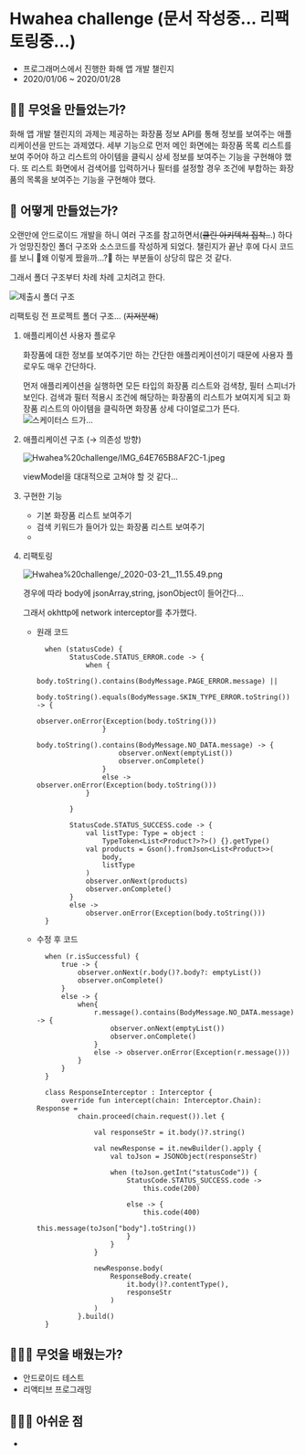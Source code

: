 # Hwahea challenge (문서 작성중... 리팩토링중...)

- 프로그래머스에서 진행한 화해 앱 개발 챌린지
- 2020/01/06 ~ 2020/01/28

## 🙌🏻 무엇을 만들었는가?

화해 앱 개발 챌린지의 과제는 제공하는 화장품 정보 API를 통해 정보를 보여주는 애플리케이션을 만드는 과제였다. 세부 기능으로 먼저 메인 화면에는 화장품 목록 리스트를 보여 주어야 하고 리스트의 아이템을 클릭시 상세 정보를 보여주는 기능을 구현해야 했다. 또 리스트 화면에서 검색어를 입력하거나 필터를 설정할 경우 조건에 부합하는 화장품의 목록을 보여주는 기능을 구현해야 했다.  

## 🤔 어떻게 만들었는가?

오랜만에 안드로이드 개발을 하니 여러 구조를 참고하면서(~~클린 아키텍처 집착..~~.) 하다가  엉망진창인 폴더 구조와 소스코드를 작성하게 되었다. 챌린지가 끝난 후에 다시 코드를 보니 🤭왜 이렇게 짰을까...?🤭 하는 부분들이 상당히 많은 것 같다. 

그래서 폴더 구조부터 차례 차례 고치려고 한다. 

![제출시 폴더 구조](images/folder_structure.png)

리팩토링 전 프로젝트 폴더 구조... (~~지저분해~~)

1. 애플리케이션 사용자 플로우 

    화장품에 대한 정보를 보여주기만 하는 간단한 애플리케이션이기 때문에 사용자 플로우도 매우 간단하다. 

    먼저 애플리케이션을 실행하면 모든 타입의 화장품 리스트와 검색창, 필터 스피너가 보인다. 검색과 필터 적용시 조건에 해당하는 화장품의 리스트가 보여지게 되고 화장품 리스트의 아이템을 클릭하면 화장품 상세 다이얼로그가 뜬다.  
    ![스케이터스 드가...](images/statuscode.png)

2. 애플리케이션 구조 (→ 의존성 방향)

    ![Hwahea%20challenge/IMG_64E765B8AF2C-1.jpeg](images/IMG_64E765B8AF2C-1.jpeg)

    viewModel을 대대적으로 고쳐야 할 것 같다...

3. 구현한 기능
    - 기본 화장품 리스트 보여주기
    - 검색 키워드가 들어가 있는 화장품 리스트 보여주기
    - 
4. 리팩토링 

    ![Hwahea%20challenge/_2020-03-21__11.55.49.png](images/IMG_615D24D18FCB-1.jpeg)

    경우에 따라 body에 jsonArray,string, jsonObject이 들어간다... 

    그래서 okhttp에 network interceptor를 추가했다. 

    - 원래 코드

            when (statusCode) {
            	  StatusCode.STATUS_ERROR.code -> {
            	      when {
            	          body.toString().contains(BodyMessage.PAGE_ERROR.message) ||
            	                  body.toString().equals(BodyMessage.SKIN_TYPE_ERROR.toString()) -> {
            	              observer.onError(Exception(body.toString()))
            	          }
            	          body.toString().contains(BodyMessage.NO_DATA.message) -> {
            	              observer.onNext(emptyList())
            	              observer.onComplete()
            	          }
            	          else -> observer.onError(Exception(body.toString()))
            	      }
            	
            	  }
            
            	  StatusCode.STATUS_SUCCESS.code -> {
            	      val listType: Type = object :
            	          TypeToken<List<Product?>?>() {}.getType()
            	      val products = Gson().fromJson<List<Product>>(
            	          body,
            	          listType
            	      )
            	      observer.onNext(products)
            	      observer.onComplete()
            	  }
            	  else ->
            	      observer.onError(Exception(body.toString()))
            }

    - 수정 후 코드

            when (r.isSuccessful) {
                true -> {
                    observer.onNext(r.body()?.body?: emptyList())
                    observer.onComplete()
                }
                else -> {
                    when{
                        r.message().contains(BodyMessage.NO_DATA.message) -> {
                            observer.onNext(emptyList())
                            observer.onComplete()
                        }
                        else -> observer.onError(Exception(r.message()))
                    }
                }
            }

            class ResponseInterceptor : Interceptor {
                override fun intercept(chain: Interceptor.Chain): Response =
                    chain.proceed(chain.request()).let {
            
                        val responseStr = it.body()?.string()
            
                        val newResponse = it.newBuilder().apply {
                            val toJson = JSONObject(responseStr)
            
                            when (toJson.getInt("statusCode")) {
                                StatusCode.STATUS_SUCCESS.code ->
                                    this.code(200)
            
                                else -> {
                                    this.code(400)
                                    this.message(toJson["body"].toString())
                                }
                            }
                        }
            
                        newResponse.body(
                            ResponseBody.create(
                                it.body()?.contentType(),
                                responseStr
                            )
                        )
                    }.build()
            }

## 🙋🏻‍♀️ 무엇을 배웠는가?

- 안드로이드 테스트
- 리액티브 프로그래밍

## 🤦🏻‍♀️ 아쉬운 점

-
